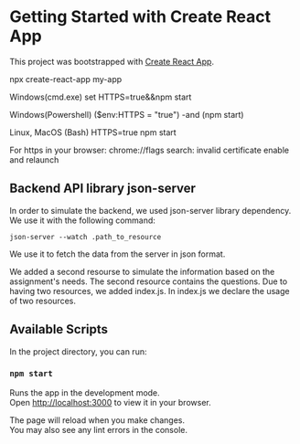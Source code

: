 # Getting Started with Create React App

This project was bootstrapped with [Create React App](https://github.com/facebook/create-react-app).


npx create-react-app my-app


Windows(cmd.exe)
set HTTPS=true&&npm start

Windows(Powershell)
($env:HTTPS = "true") -and (npm start)

Linux, MacOS (Bash)
HTTPS=true npm start

For https in your browser:
chrome://flags
search: invalid certificate
enable and relaunch
## Backend API library json-server

In order to simulate the backend, we used json-server library dependency. We use it with the following command:

```
json-server --watch .path_to_resource
```

We use it to fetch the data from the server in json format.

We added a second resourse to simulate the information based on the assignment's needs. The second resource contains the questions.
Due to having two resources, we added index.js. In index.js we declare the usage of two resources.

## Available Scripts

In the project directory, you can run:

### `npm start`

Runs the app in the development mode.\
Open [http://localhost:3000](http://localhost:3000) to view it in your browser.

The page will reload when you make changes.\
You may also see any lint errors in the console.
